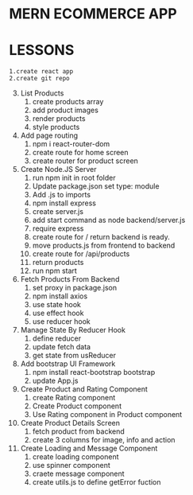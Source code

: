 # MERN ECOMMERCE APP

# LESSONS

    1.create react app
    2.create git repo

3. List Products
   1. create products array
   2. add product images
   3. render products
   4. style products
4. Add page routing
   1. npm i react-router-dom
   2. create route for home screen
   3. create router for product screen
5. Create Node.JS Server
   1. run npm init in root folder
   2. Update package.json set type: module
   3. Add .js to imports
   4. npm install express
   5. create server.js
   6. add start command as node backend/server.js
   7. require express
   8. create route for / return backend is ready.
   9. move products.js from frontend to backend
   10. create route for /api/products
   11. return products
   12. run npm start
6. Fetch Products From Backend
   1. set proxy in package.json
   2. npm install axios
   3. use state hook
   4. use effect hook
   5. use reducer hook
7. Manage State By Reducer Hook
   1. define reducer
   2. update fetch data
   3. get state from usReducer
8. Add bootstrap UI Framework
   1. npm install react-bootstrap bootstrap
   2. update App.js
9. Create Product and Rating Component
   1. create Rating component
   2. Create Product component
   3. Use Rating component in Product component
10. Create Product Details Screen
    1. fetch product from backend
    2. create 3 columns for image, info and action
11. Create Loading and Message Component
    1. create loading component
    2. use spinner component
    3. craete message component
    4. create utils.js to define getError fuction
